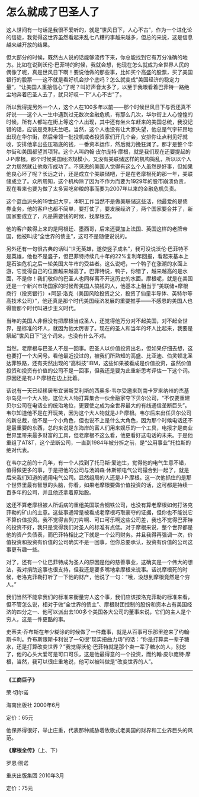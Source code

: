 # 怎么就成了巴圣人了 #

这人世间有一句话是我很不爱听的，就是“世风日下，人心不古”，作为一个进化论的信徒，我觉得这世界虽然看起来乱七八糟的事越来越多，但总的来说，这是信息越来越开放的结果。

但大部分的时候，既然古人说的话能够流传下来，你总能找到它有万分准确的地方。比如在说到沃伦·巴菲特的时候，我就会想，他现在怎么就成为全世界人民的偶像了呢，真是世风日下啊！要说他做的那些事，比如买个高盛的股票，买了美国银行的股票——这不就是看好机会抄个底吗？怎么就变成“美国经济的稳定力量”，“让美国人重拾信心”了呢？叫好声音太多了，以至于我眼看着巴菲特一路绝尘地奔着巴圣人去了，就只好叹一下“人心不古”了。

所以我得提另外一个人，这个人在100多年以前——那个时候世风日下与否还真不好说——这个人一生中遇到过无数次金融危机，有那么几次，华尔街上人心惶惶的时候，所有人都站在街上等这个人出现，其中还有坐火车赶来的美国总统，我没记错的话，应该是克利夫兰吧。当然，这个人也没有让大家失望，他总是气宇轩昂地出现在华尔街，然后带领一批投机或者投资家们开几个会，安排你让点利见好就收，安排他拿出些压箱底的钱，一番资本运作，然后就力挽狂澜了。那才是整个华尔街和美国都望其项背。这个人叫约翰·皮尔庞特·摩根，就是我们现在还要提起的J·P·摩根。那个时候美国经济规模小，又没有美联储这样的机构捣乱，所以以个人之力居然就让他救市成功了。不感恩的美国人觉得有这么个人虽然是好事，但如果他良心坏了呢？长远之计，还是成立个美联储吧，于是在老摩根死的那一年，美联储成立了。众所周知，这个机构除了因为不作为而要为1929年的股市崩溃负责，现在看来也要为做了太多寅吃卯粮的事而要为2007年以来的金融危机负责。

这个蓝血派头的19世纪大亨，本职工作当然不是做美联储这些活，他最爱的是债券业务，他的客户也都不简单，要打仗了，要发展经济了，两个国家要合并了，新国家要成立了，凡是需要钱的时候，找摩根去。

他的客户数得上来的是阿根廷、墨西哥，后来还要加上法国、英国这样的老牌帝国，他被叫成“全世界的债主”，这可不是随便说说的。

另外还有一句很古典的话叫“世无英雄，遂使竖子成名”，我可没说沃伦·巴菲特不是英雄，他也不是竖子，但巴菲特持续几十年的22%复利年回报，看起来基本上是石油危机之后一轮美国大牛市的受益者。这么说吧，一个鸭子在涨潮的水面上游，它觉得自己的位置越来越高了。巴菲特说，鸭子，你错了，越来越高的是水面，不是你！我们敬仰的巴圣人也同样离不开这历史的水面。摩根呢，就是在美国还是一个新兴市场国家的时候帮美国人搞钱的人，他基本上相当于“美联储+摩根商行（投资银行）+阿瑟·洛克（美国风险投资之父，投资了仙童半导体、英特尔等高技术公司）”，他还真是那个时代美国经济发展的重要推手——不感恩的美国人也得管那个时代叫进步主义时代。

当年的美国人非但没有把摩根当成圣人，还觉得他万分对不起美国，对不起全世界，是标准的坏人，就因为他太厉害了。现在的圣人和当年的坏人比起来，我要是祭起“世风日下”这个词来，也没有什么不对。

当然，老摩根与巴圣人不是一回事。巴圣人以价值投资出名，但如果仔细去想，这也要打一个大问号。看他最近投过的，被我们所熟知的高盛、比亚迪、伯灵顿北圣达菲铁路，还有突然出现的“高科技”IBM，这些如果被看成是价值投资，虽然价值投资和投资有价值的公司不是一回事，但我还是要为此重新思考评估一下这个词。原因还是有J·P·摩根在边上比着。

话说有一天已经移居布宜诺斯艾利斯的西奥多·韦尔受邀来到南卡罗来纳州的杰基尔岛见一个大人物，这位大人物打算集合一伙金融家夺下贝尔公司，“不仅要重建贝尔公司在电话业的统治地位，更要使之成为全世界最大的有线通信垄断巨头”。韦尔知道他不是在开玩笑，因为这个大人物就是J·P·摩根。韦尔后来出任贝尔公司的新总裁，他不是一个小角色，但也说不上是什么大角色，因为那个时候电话还不是最重要的东西，总的来说是东海岸的富人们用来娱乐的一个工具，电报才是商业世界里带来最多财富的工具，但老摩根不这么看，他更看好这电话的未来。于是他重组了AT&T，这个垄断公司，一直到1984年被分拆之前，是“公用事业”托拉斯的绝对代表。

在韦尔之前的十几年，有一个人找到了托马斯·爱迪生，觉得他的电气生意不错，值得做更多的事，于是把他的公司与汤姆森·休斯顿电气公司撮合到一起了，就是后来我们知道的通用电气公司。显然组局的人还是J·P·摩根。这一次他抓住的是那个世界里最有智慧的头脑，你看，如果老摩根要做价值投资的话，这可都是持续一百多年的公司，并且他还拿着原始股。

这还不算老摩根被人所诟病的重组美国联合钢铁公司，也没有算老摩根如何打洛克菲勒的矿山的主意。这些事通常是被看成老摩根巧取豪夺的证据，但你也不能说它不算价值投资。我不觉得吉列刀片啊、可口可乐啊这些公司差，我也不觉得巴菲特的投资不好，我只是觉得我们对圣人的标准有点低。对于摩根来说，整个世界都是他的资产负债表，而巴菲特相比之下就是一个公司财务。并且我得再强调一次，价值投资和投资有价值的公司确实不是一回事，但你总要承认，投资有价值的公司这事更有趣一些。

对了，还有一个让巴菲特成为圣人的原因是他的慈善事业，这确实是一个伟大的想法，我对捐助这事也很支持，但我还是要多嘴地拿摩根来说事。话说摩根死的时候，老洛克菲勒打听了一下他的财产，他说了一句：“哦，没想到摩根竟然是个穷人。”

我们当然不能拿我们的标准来衡量穷人这个事，我们应该按洛克菲勒的标准来看，但不管怎么说，相对于做“全世界的债主”、摩根财团控制的股份和资本占有美国经济的四分之一、他可以派出去100多个美国各大公司的董事来说，它们的主人是个穷人，这是一件更酷的事。

史蒂夫·乔布斯在年少糊涂的时候做了一件蠢事，就是从百事可乐那里挖来了约翰·斯卡利。乔布斯跟斯卡利说了一句很“现实扭曲力场”的话：“你是打算卖一辈子糖水，还是打算改变世界？”我觉得沃伦·巴菲特就是那个卖一辈子糖水的人，别忘了，他的心头大爱可是可口可乐，这是他最得意的一个投资，而约翰·皮尔庞特·摩根，当然，我可以很庄重地说，他可以被叫做是“改变世界的人”。

---

**《工商巨子》**

荣·切尔诺

海南出版社 2000年6月

定价：65元


他保养得很好，举止庄重，代表那种威胁着牧歌式老美国的财界和工业界巨头的风范。

**《摩根全传》**（上、下）

罗恩·彻诺

重庆出版集团 2010年3月

定价：75元
